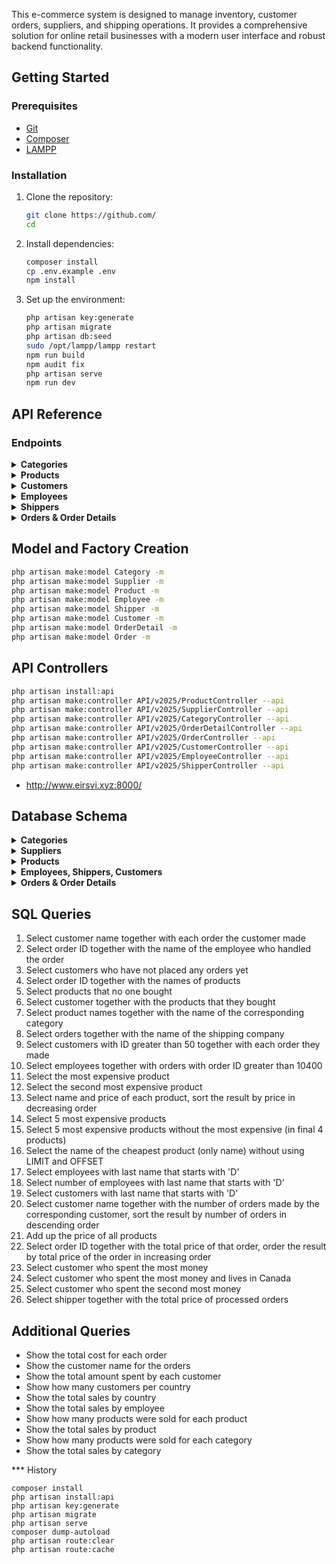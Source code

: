 
This e-commerce system is designed to manage inventory, customer orders, suppliers, and shipping operations. It provides a comprehensive solution for online retail businesses with a modern user interface and robust backend functionality.


## Getting Started

### Prerequisites

- [Git](https://git-scm.com/)
- [Composer](https://getcomposer.org/)
- [LAMPP](https://www.apachefriends.org/index.html)

### Installation

1. Clone the repository:
   ```bash
   git clone https://github.com/
   cd 
   ```

2. Install dependencies:
   ```bash
   composer install
   cp .env.example .env
   npm install
   ```

3. Set up the environment:
   ```bash
   php artisan key:generate
   php artisan migrate
   php artisan db:seed
   sudo /opt/lampp/lampp restart
   npm run build
   npm audit fix
   php artisan serve
   npm run dev
   ```

## API Reference

### Endpoints

<details>
<summary><strong>Categories</strong></summary>

- **GET** `/api/v1/categories` - List all categories
- **POST** `/api/v1/categories` - Create a new category
- **GET** `/api/v1/categories/{id}` - Get a single category
- **PUT** `/api/v1/categories/{id}` - Update a category
- **DELETE** `/api/v1/categories/{id}` - Delete a category
</details>

<details>
<summary><strong>Products</strong></summary>

- **GET** `/api/v1/products` - List all products
- **POST** `/api/v1/products` - Create a new product
- **GET** `/api/v1/products/{id}` - Get a single product
- **PUT** `/api/v1/products/{id}` - Update a product
- **DELETE** `/api/v1/products/{id}` - Delete a product
</details>

<details>
<summary><strong>Customers</strong></summary>

- **GET** `/api/v1/customers` - List all customers
- **POST** `/api/v1/customers` - Create a new customer
- **GET** `/api/v1/customers/{id}` - Get a single customer
- **PUT** `/api/v1/customers/{id}` - Update a customer
- **DELETE** `/api/v1/customers/{id}` - Delete a customer
</details>

<details>
<summary><strong>Employees</strong></summary>

- **GET** `/api/v1/employees` - List all employees
- **POST** `/api/v1/employees` - Create a new employee
- **GET** `/api/v1/employees/{id}` - Get a single employee
- **PUT** `/api/v1/employees/{id}` - Update an employee
- **DELETE** `/api/v1/employees/{id}` - Delete an employee
</details>

<details>
<summary><strong>Shippers</strong></summary>

- **GET** `/api/v1/shippers` - List all shippers
- **POST** `/api/v1/shippers` - Create a new shipper
- **GET** `/api/v1/shippers/{id}` - Get a single shipper
- **PUT** `/api/v1/shippers/{id}` - Update a shipper
- **DELETE** `/api/v1/shippers/{id}` - Delete a shipper
</details>

<details>
<summary><strong>Orders & Order Details</strong></summary>

- **GET** `/api/v1/orders` - List all orders
- **POST** `/api/v1/orders` - Create a new order
- **GET** `/api/v1/orders/{id}` - Get a single order
- **PUT** `/api/v1/orders/{id}` - Update an order
- **DELETE** `/api/v1/orders/{id}` - Delete an order

- **GET** `/api/v1/order-details` - List all order details
- **POST** `/api/v1/order-details` - Create a new order detail
- **GET** `/api/v1/order-details/{id}` - Get a single order detail
- **PUT** `/api/v1/order-details/{id}` - Update an order detail
- **DELETE** `/api/v1/order-details/{id}` - Delete an order detail
</details>


## Model and Factory Creation

```bash
php artisan make:model Category -m 
php artisan make:model Supplier -m 
php artisan make:model Product -m 
php artisan make:model Employee -m
php artisan make:model Shipper -m
php artisan make:model Customer -m
php artisan make:model OrderDetail -m
php artisan make:model Order -m 
```

## API Controllers

```bash
php artisan install:api
php artisan make:controller API/v2025/ProductController --api
php artisan make:controller API/v2025/SupplierController --api
php artisan make:controller API/v2025/CategoryController --api
php artisan make:controller API/v2025/OrderDetailController --api
php artisan make:controller API/v2025/OrderController --api
php artisan make:controller API/v2025/CustomerController --api
php artisan make:controller API/v2025/EmployeeController --api
php artisan make:controller API/v2025/ShipperController --api
```
* http://www.eirsvi.xyz:8000/

## Database Schema

<details>
<summary><strong>Categories</strong></summary>

```
+------------------------------+
| categories                   |
+------------------------------+
| id                           | bigIncrements
| category_name                | string(100) unique
| description                  | text
| created_at                   | timestamp
| updated_at                   | timestamp
+------------------------------+
| relationships:               |
| - category hasMany product   |
+------------------------------+
```
- generate
```
use App\Models\Category; 
for ($i = 1; $i <= 9; $i++) {
    Category::create([
        'category_name' => 'Category ' . $i,
        'description' => 'Description for Category ' . $i
    ]);
}
```

</details>

<details>
<summary><strong>Suppliers</strong></summary>

```
+------------------------------+
| suppliers                    |
+------------------------------+
| id                           | bigIncrements
| supplier_name                | string(100)
| contact_person               | string(100)
| phone                        | string(20)
| email                        | string(100)
| website                      | string(255)
| bio                          | text
| address                      | string(255)
| city                         | string(50)
| country                      | string(50)
| brand_name                   | string(100)
| active                       | boolean
| bank_name                    | string
| bank_account_number          | string
| bank_account_name            | string
| logo                         | string
| created_at                   | timestamp
| updated_at                   | timestamp
+------------------------------+
| relationships:               |
| - supplier hasMany Product   |
+------------------------------+
```
- generate
```
use App\Models\Supplier;
for ($i = 1; $i <= 9; $i++) {
    Supplier::create([
        'supplier_name' => 'Supplier ' . $i,
        'contact_person' => 'Contact ' . $i,
        'phone' => '555-020' . $i,
        'email' => 'supplier' . $i . '@example.com',
        'website' => 'https://supplier' . $i . '.com',
        'bio' => 'Bio for Supplier ' . $i,
        'address' => 'Address ' . $i,
        'city' => 'City ' . $i,
        'country' => 'Country ' . $i,
        'brand_name' => 'Brand ' . $i,
        'active' => $i % 2 == 0 ? 1 : 0, 
        'bank_name' => 'Bank ' . $i,
        'bank_account_number' => 'BA' . str_pad($i, 8, '0', STR_PAD_LEFT),
        'bank_account_name' => 'Account ' . $i,
        'logo' => 'logo' . $i . '.png' 
    ]);
}
```
</details>

<details>
<summary><strong>Products</strong></summary>

```
+------------------------------+
| products                     |
+------------------------------+
| id                           | bigIncrements
| product_name                 | string
| cost_price                   | decimal(10,2)
| selling_price                | decimal(10,2)
| quantity_in_stock            | integer, default(0)
| minimum_stock_level          | integer, default(0)
| status                       | enum, default('active')
| image                        | string, nullable
| barcode                      | string, nullable
| description                  | text, nullable
| brand                        | string, nullable
| model                        | string, nullable
| color                        | string, nullable
| size                         | string, nullable
| weight                       | string, nullable
| dimensions                   | string, nullable
| warranty                     | string, nullable
| country_of_origin            | string, nullable
| supplier_id                  | unsignedBigInteger, foreign key
| category_id                  | unsignedBigInteger, foreign key
| created_at                   | timestamp
| updated_at                   | timestamp
+------------------------------+
| relationships:               |
| - Product belongs to Category|
| - Product belongs to Supplier|
+------------------------------+
```
- generate
```
use App\Models\Product;
for ($i = 1; $i <= 9; $i++) {
    Product::create([
        'product_name' => 'Product ' . $i,
        'cost_price' => rand(50, 200) + (rand(0, 99) / 100), // Random cost between 50.00 and 200.99
        'selling_price' => rand(100, 300) + (rand(0, 99) / 100), // Random selling price between 100.00 and 300.99
        'quantity_in_stock' => rand(10, 100), // Random stock between 10 and 100
        'minimum_stock_level' => rand(5, 20), // Random min stock between 5 and 20
        'status' => $i % 2 == 0 ? 'active' : 'inactive', // Alternates between active and inactive
        'image' => 'product' . $i . '.jpg', // Placeholder image filename
        'barcode' => 'BAR' . str_pad($i, 10, '0', STR_PAD_LEFT), // e.g., BAR0000000001
        'description' => 'Description for Product ' . $i,
        'brand' => 'Brand ' . $i,
        'model' => 'Model ' . $i,
        'color' => $i % 3 == 0 ? 'Red' : ($i % 3 == 1 ? 'Blue' : 'Green'), // Simple color rotation
        'size' => $i % 2 == 0 ? 'Large' : 'Small', // Alternates sizes
        'weight' => rand(1, 10) + (rand(0, 99) / 100), // Random weight between 1.00 and 10.99
        'dimensions' => rand(10, 50) . 'x' . rand(10, 50) . 'x' . rand(10, 50), // e.g., 20x30x40
        'warranty' => $i % 2 == 0 ? '1 year' : '6 months', // Alternates warranty
        'country_of_origin' => 'Country ' . $i,
        'supplier_id' => rand(1, 9), // Assumes 9 suppliers exist
        'category_id' => rand(1, 9)  // Assumes 9 categories exist
    ]);
}

```
</details>

<details>
<summary><strong>Employees, Shippers, Customers</strong></summary>

```
+------------------------------+
| employees                    |
+------------------------------+
| id                           | bigIncrements
| first_name                   | string
| last_name                    | string
| position                     | string
| department                   | string
| hire_date                    | date
| phone                        | string, nullable
| email                        | string, unique
| address                      | text, nullable
| photo                        | string, nullable
| gender                       | enum('male','female','other'), nullable
| created_at                   | timestamp
| updated_at                   | timestamp
+------------------------------+
```
- generate
```
use App\Models\Employee;
for ($i = 1; $i <= 9; $i++) {
    Employee::create([
        'first_name' => 'Employee' . $i,
        'last_name' => 'Smith' . $i,
        'position' => 'Position ' . $i,
        'department' => 'Dept ' . $i,
        'hire_date' => now()->subDays(rand(1, 365))->toDateString(), // Random date in the past year
        'phone' => '555-010' . $i,
        'email' => 'employee' . $i . '@company.com',
        'address' => 'Address ' . $i,
        'photo' => 'photo' . $i . '.jpg', // Placeholder for a photo filename
        'gender' => $i % 2 == 0 ? 'Female' : 'Male' // Alternates between Male and Female
    ]);
}
```

```
+------------------------------+
| shippers                     |
+------------------------------+
| id                           | primary key, auto-incrementing
| shipper_name                 | string
| contact_person               | string nullable
| phone                        | string
| address                      | text nullable  
| shipping_methods             | json nullable
| email                        | string nullable
| notes                        | text nullable
| created_at                   | timestamp
| updated_at                   | timestamp
+------------------------------+
```
- generate
```
use App\Models\Shipper;
for ($i = 1; $i <= 9; $i++) {
    Shipper::create([
        'shipper_name' => 'Shipper ' . $i,
        'contact_person' => 'Contact ' . $i,
        'phone' => '555-030' . $i,
        'address' => 'Address ' . $i,
        'shipping_methods' => $i % 2 == 0 ? 'Ground, Air' : 'Ground', // Simple variation
        'email' => 'shipper' . $i . '@shipping.com',
        'notes' => 'Notes for Shipper ' . $i
    ]);
}
```

```
+------------------------------+
| customers                    |
+------------------------------+
| id                           | primary key
| customer_name                | string
| contact_name                 | string
| phone                        | string nullable
| email                        | string unique
| address                      | string nullable
| city                         | string nullable
| state                        | string nullable
| zip                          | string nullable
| country                      | string nullable
| company                      | string nullable
| website                      | string nullable
| status                       | string default 'active'
| customer_type                | string default 'regular'
| bank_name                    | string nullable
| account_name                 | string nullable
| account_number               | string nullable
| notes                        | text nullable
| created_at                   | timestamp
| updated_at                   | timestamp
+------------------------------+
```
- generate
```
use App\Models\Customer;
for ($i = 1; $i <= 9; $i++) {
    Customer::create([
        'customer_name' => 'Customer ' . $i,
        'contact_name' => 'Contact ' . $i,
        'phone' => '555-000' . $i,
        'email' => 'customer' . $i . '@example.com',
        'address' => 'Address ' . $i,
        'city' => 'City ' . $i,
        'state' => 'ST',
        'zip' => '0000' . $i,
        'country' => 'Country ' . $i,
        'company' => 'Company ' . $i,
        'website' => 'https://company' . $i . '.com',
        'status' => $i % 3 == 0 ? 'inactive' : 'active', 
        'customer_type' => $i % 3 == 1 ? 'regular' : ($i % 3 == 2 ? 'premium' : 'vip'),
        'bank_name' => 'Bank ' . $i,
        'account_name' => 'Account ' . $i,
        'account_number' => 'ACC' . str_pad($i, 6, '0', STR_PAD_LEFT),
        'notes' => 'Notes for Customer ' . $i
    ]);
}
```
</details>

<details>
<summary><strong>Orders & Order Details</strong></summary>

```
+------------------------------+
| Order                        |
+------------------------------+
| id                           | primary key
| order_date                   | date
| total_amount                 | decimal(10, 2)
| status                       | enum('pending', 'processing', 'shipped', 'delivered', 'cancelled')
|                              | default('pending')
+------------------------------+
| customer_id                  | unsignedBigInteger to customers table
| employee_id                  | unsignedBigInteger to employees table
| shipper_id                   | unsignedBigInteger to shippers table
+------------------------------+
| created_at                   | timestamp
| updated_at                   | timestamp
+------------------------------+
```
- generate
```
use App\Models\Order;
for ($i = 1; $i <= 9; $i++) {
    Order::create([
        'order_date' => now()->subDays(rand(1, 30))->toDateString(), // Random date in the last 30 days
        'total_amount' => rand(100, 1000) + (rand(0, 99) / 100), // Random amount between 100.00 and 1000.99
        'customer_id' => rand(1, 9), // Assumes 9 customers exist
        'employee_id' => rand(1, 9), // Assumes 9 employees exist
        'shipper_id' => rand(1, 3)   // Assumes at least 3 shippers exist
    ]);
}
```

```
+------------------------------+
| OrderDetail                  |
+------------------------------+
| id                           | primary key
| quantity                     | integer
| price                        | decimal(10, 2)
| order_id                     | unsignedBigInteger to orders table
| product_id                   | unsignedBigInteger to products table
+------------------------------+
| created_at                   | timestamp
| updated_at                   | timestamp
+------------------------------+
```
- generate
```
use App\Models\OrderDetail;
for ($i = 1; $i <= 9; $i++) {
    $quantity = rand(1, 10); // Random quantity between 1 and 10
    $price = rand(10, 100) + (rand(0, 99) / 100); // Random price between 10.00 and 100.99
    OrderDetail::create([
        'quantity' => $quantity,
        'price' => $price,
        'subtotal' => $quantity * $price, // Calculated subtotal
        'order_id' => rand(1, 9), // Assumes 9 orders exist
        'product_id' => rand(1, 5) // Assumes at least 5 products exist
    ]);
}
```
</details>




<!-- <details>
<summary><strong>Categories</strong></summary>


</details> -->
## SQL Queries

1. Select customer name together with each order the customer made
2. Select order ID together with the name of the employee who handled the order
3. Select customers who have not placed any orders yet
4. Select order ID together with the names of products
5. Select products that no one bought
6. Select customer together with the products that they bought
7. Select product names together with the name of the corresponding category
8. Select orders together with the name of the shipping company
9. Select customers with ID greater than 50 together with each order they made
10. Select employees together with orders with order ID greater than 10400
11. Select the most expensive product
12. Select the second most expensive product
13. Select name and price of each product, sort the result by price in decreasing order
14. Select 5 most expensive products
15. Select 5 most expensive products without the most expensive (in final 4 products)
16. Select the name of the cheapest product (only name) without using LIMIT and OFFSET
17. Select employees with last name that starts with 'D'
18. Select number of employees with last name that starts with 'D'
19. Select customers with last name that starts with 'D'
20. Select customer name together with the number of orders made by the corresponding customer, sort the result by number of orders in descending order
21. Add up the price of all products
22. Select order ID together with the total price of that order, order the result by total price of the order in increasing order
23. Select customer who spent the most money
24. Select customer who spent the most money and lives in Canada
25. Select customer who spent the second most money
26. Select shipper together with the total price of processed orders

## Additional Queries

- Show the total cost for each order
- Show the customer name for the orders
- Show the total amount spent by each customer
- Show how many customers per country
- Show the total sales by country
- Show the total sales by employee
- Show how many products were sold for each product
- Show the total sales by product
- Show how many products were sold for each category
- Show the total sales by category

*** History 
```
composer install
php artisan install:api
php artisan key:generate
php artisan migrate
php artisan serve
composer dump-autoload
php artisan route:clear
php artisan route:cache


```
